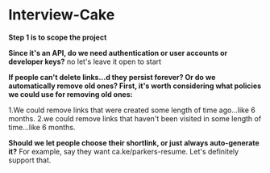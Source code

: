 # Interview-Cake

**Step 1 is to scope the project**

**Since it's an API, do we need authentication or user accounts or developer keys?**
no let's leave it open to start

**If people can't delete links...d they persist forever? Or do we automatically remove old ones? First, it's worth considering what policies we could use for removing old ones:**

1.We could remove links that were created some length of time ago...like 6 months.
2.we could remove links that haven't been visited in some length of time...like 6 months.


**Should we let people choose their shortlink, or just always auto-generate it?**
For example, say they want ca.ke/parkers-resume. Let's definitely support that.
